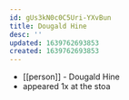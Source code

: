 ```yaml
---
id: gUs3kN0c0C5Uri-YXvBun
title: Dougald Hine
desc: ''
updated: 1639762693853
created: 1639762693853
---
```



- [[person]] - Dougald Hine
- appeared 1x at the stoa
